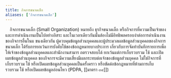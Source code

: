 ```yaml
---
title: กิจการขนาดเล็ก
aliases: ['กิจการขนาดเล็ก']
---
```


&emsp;กิจการขนาดเล็ก (Small Organization)
หมายถึง ธุรกิจขนาดเล็ก
หรือกิจการที่ความเป็นเจ้าของและการดำเนินงานเป็นไปอย่างอิสระ
และในเวลาเดียวกันนั้นต้องไม่มีอิทธิพลครอบงำต่อการดำเนินงานของกิจการอื่นในแ
ขนงเดียวกัน
ผู้ควบคุมข้อมูลส่วนบุคคลและผู้ประมวลผลข้อมูลส่วนบุคคลของกิจการขนาดเล็ก
ได้รับการยกเว้นการบังคับใช้ของข้อกฎหมายบางประการ
เกี่ยวกับการจัดทำบันทึกรายการเพื่อให้เจ้าของข้อมูลส่วนบุคคลและสำนักงานสามาร
ถตรวจสอบได้ ยกเว้นแต่การเก็บรวบรวม ใช้ และเปิดเผยข้อมูลส่วนบุคคล
ของกิจการจะมีความเสี่ยงมีผลกระทบต่อเจ้าของข้อมูลส่วนบุคคล
ไม่ใช่กิจการที่เก็บรวบรวม ใช้ หรือเปิดเผยข้อมูลส่วนบุคคลเป็นครั้งคราว
หรือขัดต่อข้อกฎหมายที่ห้ามการเก็บรวบรวม ใช้ หรือเปิดเผยข้อมูลอ่อนไหว (PDPA,
[[มาตรา ๓๙]])